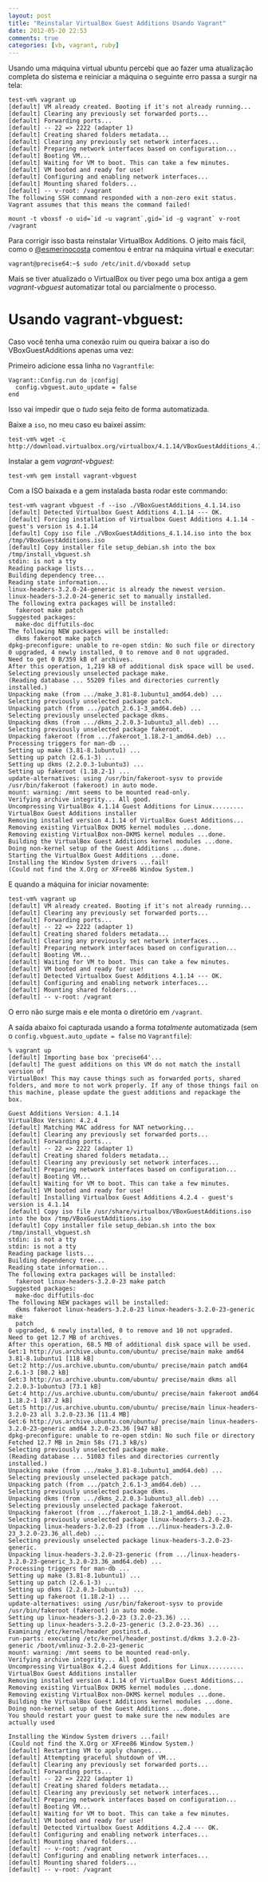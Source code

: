 ```yaml
---
layout: post
title: "Reinstalar VirtualBox Guest Additions Usando Vagrant"
date: 2012-05-20 22:53
comments: true
categories: [vb, vagrant, ruby]
---
```


Usando uma máquina virtual ubuntu percebi que ao fazer uma atualização
completa do sistema e reiniciar a máquina o seguinte erro passa a surgir
na tela:

    test-vm% vagrant up
    [default] VM already created. Booting if it's not already running...
    [default] Clearing any previously set forwarded ports...
    [default] Forwarding ports...
    [default] -- 22 => 2222 (adapter 1)
    [default] Creating shared folders metadata...
    [default] Clearing any previously set network interfaces...
    [default] Preparing network interfaces based on configuration...
    [default] Booting VM...
    [default] Waiting for VM to boot. This can take a few minutes.
    [default] VM booted and ready for use!
    [default] Configuring and enabling network interfaces...
    [default] Mounting shared folders...
    [default] -- v-root: /vagrant
    The following SSH command responded with a non-zero exit status.
    Vagrant assumes that this means the command failed!

    mount -t vboxsf -o uid=`id -u vagrant`,gid=`id -g vagrant` v-root /vagrant

Para corrigir isso basta reinstalar VirtualBox Additions. O jeito mais fácil,
como o [@esmerinocosta](http://twitter.com/esmerinocosta) comentou é entrar na
máquina virtual e executar:

    vagrant@precise64:~$ sudo /etc/init.d/vboxadd setup

Mais se tiver atualizado o VirtualBox ou tiver pego uma box antiga a gem
*vagrant-vbguest* automatizar total ou parcialmente o processo.

# Usando vagrant-vbguest:

Caso você tenha uma conexão ruim ou queira baixar a iso do VBoxGuestAdditions
apenas uma vez:

Primeiro adicione essa linha no `Vagrantfile`:

    Vagrant::Config.run do |config|
      config.vbguest.auto_update = false
    end

Isso vai impedir que o *tudo* seja feito de forma automatizada.

Baixe a `iso`, no meu caso eu baixei assim:

    test-vm% wget -c http://download.virtualbox.org/virtualbox/4.1.14/VBoxGuestAdditions_4.1.14.iso

Instalar a gem *vagrant-vbguest*:

    test-vm% gem install vagrant-vbguest

Com a ISO baixada e a gem instalada basta rodar este commando:

    test-vm% vagrant vbguest -f --iso ./VBoxGuestAdditions_4.1.14.iso
    [default] Detected Virtualbox Guest Additions 4.1.14 --- OK.
    [default] Forcing installation of Virtualbox Guest Additions 4.1.14 - guest's version is 4.1.14
    [default] Copy iso file ./VBoxGuestAdditions_4.1.14.iso into the box /tmp/VBoxGuestAdditions.iso
    [default] Copy installer file setup_debian.sh into the box /tmp/install_vbguest.sh
    stdin: is not a tty
    Reading package lists...
    Building dependency tree...
    Reading state information...
    linux-headers-3.2.0-24-generic is already the newest version.
    linux-headers-3.2.0-24-generic set to manually installed.
    The following extra packages will be installed:
      fakeroot make patch
    Suggested packages:
      make-doc diffutils-doc
    The following NEW packages will be installed:
      dkms fakeroot make patch
    dpkg-preconfigure: unable to re-open stdin: No such file or directory
    0 upgraded, 4 newly installed, 0 to remove and 0 not upgraded.
    Need to get 0 B/359 kB of archives.
    After this operation, 1,219 kB of additional disk space will be used.
    Selecting previously unselected package make.
    (Reading database ... 55209 files and directories currently installed.)
    Unpacking make (from .../make_3.81-8.1ubuntu1_amd64.deb) ...
    Selecting previously unselected package patch.
    Unpacking patch (from .../patch_2.6.1-3_amd64.deb) ...
    Selecting previously unselected package dkms.
    Unpacking dkms (from .../dkms_2.2.0.3-1ubuntu3_all.deb) ...
    Selecting previously unselected package fakeroot.
    Unpacking fakeroot (from .../fakeroot_1.18.2-1_amd64.deb) ...
    Processing triggers for man-db ...
    Setting up make (3.81-8.1ubuntu1) ...
    Setting up patch (2.6.1-3) ...
    Setting up dkms (2.2.0.3-1ubuntu3) ...
    Setting up fakeroot (1.18.2-1) ...
    update-alternatives: using /usr/bin/fakeroot-sysv to provide /usr/bin/fakeroot (fakeroot) in auto mode.
    mount: warning: /mnt seems to be mounted read-only.
    Verifying archive integrity... All good.
    Uncompressing VirtualBox 4.1.14 Guest Additions for Linux.........
    VirtualBox Guest Additions installer
    Removing installed version 4.1.14 of VirtualBox Guest Additions...
    Removing existing VirtualBox DKMS kernel modules ...done.
    Removing existing VirtualBox non-DKMS kernel modules ...done.
    Building the VirtualBox Guest Additions kernel modules ...done.
    Doing non-kernel setup of the Guest Additions ...done.
    Starting the VirtualBox Guest Additions ...done.
    Installing the Window System drivers ...fail!
    (Could not find the X.Org or XFree86 Window System.)

E quando a máquina for iniciar novamente:

    test-vm% vagrant up
    [default] VM already created. Booting if it's not already running...
    [default] Clearing any previously set forwarded ports...
    [default] Forwarding ports...
    [default] -- 22 => 2222 (adapter 1)
    [default] Creating shared folders metadata...
    [default] Clearing any previously set network interfaces...
    [default] Preparing network interfaces based on configuration...
    [default] Booting VM...
    [default] Waiting for VM to boot. This can take a few minutes.
    [default] VM booted and ready for use!
    [default] Detected Virtualbox Guest Additions 4.1.14 --- OK.
    [default] Configuring and enabling network interfaces...
    [default] Mounting shared folders...
    [default] -- v-root: /vagrant

O erro não surge mais e ele monta o diretório em `/vagrant`.

A saída abaixo foi capturada usando a forma *totalmente* automatizada (sem o
`config.vbguest.auto_update = false` no `Vagrantfile`):

    % vagrant up
    [default] Importing base box 'precise64'...
    [default] The guest additions on this VM do not match the install version of
    VirtualBox! This may cause things such as forwarded ports, shared
    folders, and more to not work properly. If any of those things fail on
    this machine, please update the guest additions and repackage the
    box.

    Guest Additions Version: 4.1.14
    VirtualBox Version: 4.2.4
    [default] Matching MAC address for NAT networking...
    [default] Clearing any previously set forwarded ports...
    [default] Forwarding ports...
    [default] -- 22 => 2222 (adapter 1)
    [default] Creating shared folders metadata...
    [default] Clearing any previously set network interfaces...
    [default] Preparing network interfaces based on configuration...
    [default] Booting VM...
    [default] Waiting for VM to boot. This can take a few minutes.
    [default] VM booted and ready for use!
    [default] Installing Virtualbox Guest Additions 4.2.4 - guest's version is 4.1.14
    [default] Copy iso file /usr/share/virtualbox/VBoxGuestAdditions.iso into the box /tmp/VBoxGuestAdditions.iso
    [default] Copy installer file setup_debian.sh into the box /tmp/install_vbguest.sh
    stdin: is not a tty
    stdin: is not a tty
    Reading package lists...
    Building dependency tree...
    Reading state information...
    The following extra packages will be installed:
      fakeroot linux-headers-3.2.0-23 make patch
    Suggested packages:
      make-doc diffutils-doc
    The following NEW packages will be installed:
      dkms fakeroot linux-headers-3.2.0-23 linux-headers-3.2.0-23-generic make
      patch
    0 upgraded, 6 newly installed, 0 to remove and 10 not upgraded.
    Need to get 12.7 MB of archives.
    After this operation, 68.5 MB of additional disk space will be used.
    Get:1 http://us.archive.ubuntu.com/ubuntu/ precise/main make amd64 3.81-8.1ubuntu1 [118 kB]
    Get:2 http://us.archive.ubuntu.com/ubuntu/ precise/main patch amd64 2.6.1-3 [80.2 kB]
    Get:3 http://us.archive.ubuntu.com/ubuntu/ precise/main dkms all 2.2.0.3-1ubuntu3 [73.1 kB]
    Get:4 http://us.archive.ubuntu.com/ubuntu/ precise/main fakeroot amd64 1.18.2-1 [87.2 kB]
    Get:5 http://us.archive.ubuntu.com/ubuntu/ precise/main linux-headers-3.2.0-23 all 3.2.0-23.36 [11.4 MB]
    Get:6 http://us.archive.ubuntu.com/ubuntu/ precise/main linux-headers-3.2.0-23-generic amd64 3.2.0-23.36 [947 kB]
    dpkg-preconfigure: unable to re-open stdin: No such file or directory
    Fetched 12.7 MB in 2min 58s (71.3 kB/s)
    Selecting previously unselected package make.
    (Reading database ... 51083 files and directories currently installed.)
    Unpacking make (from .../make_3.81-8.1ubuntu1_amd64.deb) ...
    Selecting previously unselected package patch.
    Unpacking patch (from .../patch_2.6.1-3_amd64.deb) ...
    Selecting previously unselected package dkms.
    Unpacking dkms (from .../dkms_2.2.0.3-1ubuntu3_all.deb) ...
    Selecting previously unselected package fakeroot.
    Unpacking fakeroot (from .../fakeroot_1.18.2-1_amd64.deb) ...
    Selecting previously unselected package linux-headers-3.2.0-23.
    Unpacking linux-headers-3.2.0-23 (from .../linux-headers-3.2.0-23_3.2.0-23.36_all.deb) ...
    Selecting previously unselected package linux-headers-3.2.0-23-generic.
    Unpacking linux-headers-3.2.0-23-generic (from .../linux-headers-3.2.0-23-generic_3.2.0-23.36_amd64.deb) ...
    Processing triggers for man-db ...
    Setting up make (3.81-8.1ubuntu1) ...
    Setting up patch (2.6.1-3) ...
    Setting up dkms (2.2.0.3-1ubuntu3) ...
    Setting up fakeroot (1.18.2-1) ...
    update-alternatives: using /usr/bin/fakeroot-sysv to provide /usr/bin/fakeroot (fakeroot) in auto mode.
    Setting up linux-headers-3.2.0-23 (3.2.0-23.36) ...
    Setting up linux-headers-3.2.0-23-generic (3.2.0-23.36) ...
    Examining /etc/kernel/header_postinst.d.
    run-parts: executing /etc/kernel/header_postinst.d/dkms 3.2.0-23-generic /boot/vmlinuz-3.2.0-23-generic
    mount: warning: /mnt seems to be mounted read-only.
    Verifying archive integrity... All good.
    Uncompressing VirtualBox 4.2.4 Guest Additions for Linux..........
    VirtualBox Guest Additions installer
    Removing installed version 4.1.14 of VirtualBox Guest Additions...
    Removing existing VirtualBox DKMS kernel modules ...done.
    Removing existing VirtualBox non-DKMS kernel modules ...done.
    Building the VirtualBox Guest Additions kernel modules ...done.
    Doing non-kernel setup of the Guest Additions ...done.
    You should restart your guest to make sure the new modules are actually used

    Installing the Window System drivers ...fail!
    (Could not find the X.Org or XFree86 Window System.)
    [default] Restarting VM to apply changes...
    [default] Attempting graceful shutdown of VM...
    [default] Clearing any previously set forwarded ports...
    [default] Forwarding ports...
    [default] -- 22 => 2222 (adapter 1)
    [default] Creating shared folders metadata...
    [default] Clearing any previously set network interfaces...
    [default] Preparing network interfaces based on configuration...
    [default] Booting VM...
    [default] Waiting for VM to boot. This can take a few minutes.
    [default] VM booted and ready for use!
    [default] Detected Virtualbox Guest Additions 4.2.4 --- OK.
    [default] Configuring and enabling network interfaces...
    [default] Mounting shared folders...
    [default] -- v-root: /vagrant
    [default] Configuring and enabling network interfaces...
    [default] Mounting shared folders...
    [default] -- v-root: /vagrant

